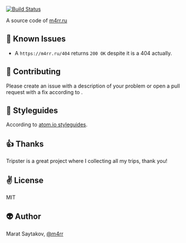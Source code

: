 [![Build Status](https://travis-ci.org/m4rr/m4rr_on_rails.svg?branch=master)](https://travis-ci.org/m4rr/m4rr_on_rails)

A source code of [m4rr.ru](https://m4rr.ru)

## :flashlight: Known Issues

* A `https://m4rr.ru/404` returns `200 OK` despite it is a 404 actually.

## :gift_heart: Contributing

Please create an issue with a description of your problem or open a pull request with a fix according to .

## :love_letter: Styleguides

According to [atom.io styleguides](https://github.com/atom/atom/blob/master/CONTRIBUTING.md#styleguides).

## :+1: Thanks

Tripster is a great project where I collecting all my trips, thank you!

## :v: License

MIT

## :alien: Author

Marat Saytakov, [@m4rr](http://twitter.com/m4rr)
